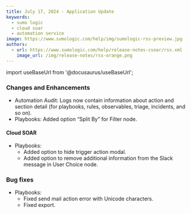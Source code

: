 ```yaml
---
title: July 17, 2024 - Application Update
keywords:
  - sumo logic
  - cloud soar
  - automation service
image: https://www.sumologic.com/help/img/sumologic-rss-preview.jpg
authors:
  - url: https://www.sumologic.com/help/release-notes-csoar/rss.xml
    image_url: /img/release-notes/rss-orange.png
---
```


import useBaseUrl from '@docusaurus/useBaseUrl';

### Changes and Enhancements
* Automation Audit: Logs now contain information about action and section detail (for playbooks, rules, observables, triage, incidents, and so on).
* Playbooks: Added option “Split By” for Filter node.

#### Cloud SOAR
* Playbooks: 
  * Added option to hide trigger action modal.
  * Added option to remove additional information from the Slack message in User Choice node.

### Bug fixes
* Playbooks: 
  * Fixed send mail action error with Unicode characters.
  * Fixed export.
